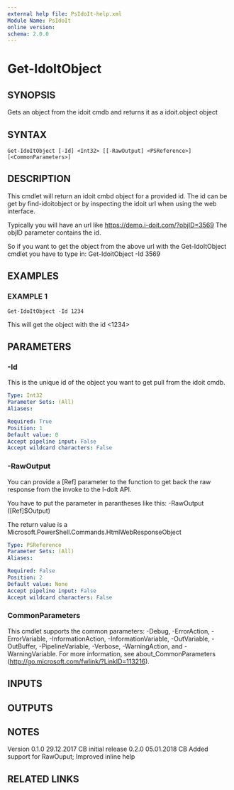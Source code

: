 ```yaml
---
external help file: PsIdoIt-help.xml
Module Name: PsIdoIt
online version:
schema: 2.0.0
---
```


# Get-IdoItObject

## SYNOPSIS
Gets an object from the idoit cmdb and returns it as a idoit.object object

## SYNTAX

```
Get-IdoItObject [-Id] <Int32> [[-RawOutput] <PSReference>] [<CommonParameters>]
```

## DESCRIPTION
This cmdlet will return an idoit cmbd object for a provided id.
The id can be get by find-idoitobject or by inspecting the idoit url when
using the web interface.

Typically you will have an url like https://demo.i-doit.com/?objID=3569
The objID parameter contains the id.

So if you want to get the object from the above url with the Get-IdoItObject cmdlet you have to type in:
    Get-IdoitObject -Id 3569

## EXAMPLES

### EXAMPLE 1
```
Get-IdoItObject -Id 1234
```

This will get the object with the id \<1234\>

## PARAMETERS

### -Id
This is the unique id of the object you want to get pull from the idoit cmdb.

```yaml
Type: Int32
Parameter Sets: (All)
Aliases:

Required: True
Position: 1
Default value: 0
Accept pipeline input: False
Accept wildcard characters: False
```

### -RawOutput
You can provide a \[Ref\] parameter to the function to get back the raw response from the invoke to the I-doIt API.

You have to put the parameter in parantheses like this:
-RawOutput (\[Ref\]$Output)

The return value is a Microsoft.PowerShell.Commands.HtmlWebResponseObject

```yaml
Type: PSReference
Parameter Sets: (All)
Aliases:

Required: False
Position: 2
Default value: None
Accept pipeline input: False
Accept wildcard characters: False
```

### CommonParameters
This cmdlet supports the common parameters: -Debug, -ErrorAction, -ErrorVariable, -InformationAction, -InformationVariable, -OutVariable, -OutBuffer, -PipelineVariable, -Verbose, -WarningAction, and -WarningVariable.
For more information, see about_CommonParameters (http://go.microsoft.com/fwlink/?LinkID=113216).

## INPUTS

## OUTPUTS

## NOTES
Version
0.1.0   29.12.2017  CB  initial release
0.2.0   05.01.2018  CB  Added support for RawOuput; Improved inline help

## RELATED LINKS
